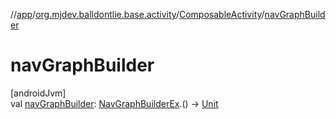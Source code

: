 //[app](../../../index.md)/[org.mjdev.balldontlie.base.activity](../index.md)/[ComposableActivity](index.md)/[navGraphBuilder](nav-graph-builder.md)

# navGraphBuilder

[androidJvm]\
val [navGraphBuilder](nav-graph-builder.md): [NavGraphBuilderEx](../../org.mjdev.balldontlie.base.navigation/-nav-graph-builder-ex/index.md).() -&gt; [Unit](https://kotlinlang.org/api/latest/jvm/stdlib/kotlin/-unit/index.html)
